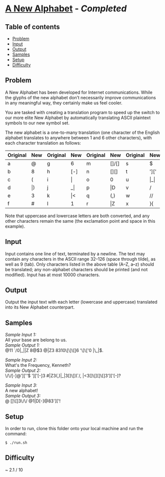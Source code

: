 # [A New Alphabet](https://open.kattis.com/problems/anewalphabet) - _Completed_

## Table of contents

- [Problem](#problem)
- [Input](#input)
- [Output](#output)
- [Samples](#samples)
- [Setup](#setup)
- [Difficulty](#difficulty)

## Problem
A New Alphabet has been developed for Internet communications. While the glyphs of the new alphabet don’t necessarily improve communications in any meaningful way, they certainly make us feel cooler.

You are tasked with creating a translation program to speed up the switch to our more elite New Alphabet by automatically translating ASCII plaintext symbols to our new symbol set.

The new alphabet is a one-to-many translation (one character of the English alphabet translates to anywhere between 1 and 6 other characters), with each character translation as follows:

| Original | New | Original | New | Original | New    | Original | New   | Original | New |
| -------- | --- | -------- | --- | -------- | ------ | -------- | ----- | -------- | --- |
| a        | @   | g        | 6   | m        | []\/[] | s        | $     | y        | \`/ | 
| b        | 8   | h        | [-] | n        | []\[]  | t        | ']\[' | z        | 2   | 
| c        | (   | i        | \|  | o        | 0      | u        | \|_\| | 
| d        | \|) | j        | _\| | p        | \|D    | v        | \/    | 
| e        | 3   | k        | \|< | q        | (,)    | w        | \/\/  | 
| f        | #   | l        | 1   | r        | \|Z    | x        | }{    | 

Note that uppercase and lowercase letters are both converted, and any other characters remain the same (the exclamation point and space in this example).

## Input
Input contains one line of text, terminated by a newline. The text may contain any characters in the ASCII range 32–126 (space through tilde), as well as 9 (tab). Only characters listed in the above table (A–Z, a–z) should be translated; any non-alphabet characters should be printed (and not modified). Input has at most 10000 characters.

## Output
Output the input text with each letter (lowercase and uppercase) translated into its New Alphabet counterpart.

## Samples
_Sample Input 1:_ </br>
All your base are belong to us. </br> 
_Sample Output 1:_ </br>
@11 \`/0|\_||Z 8@$3 @|Z3 8310\[\]\[]6 '\]\['0 |\_|$. </br>

_Sample Input 2:_ </br> 
What's the Frequency, Kenneth?</br> 
_Sample Output 2:_ </br>
\\/\\/\[-\]@'\]\[''$ '\]\['\[-\]3 #|Z3\(,\)|\_|3\[\]\\\[\]\(\`/, |<3\[\]\\\[\]\[\]\\\[\]3'\]\['\[-\]? </br>

_Sample Input 3:_ </br>
A new alphabet! </br> 
_Sample Output 3:_ </br>
@ \[\]\\\[\]3\\/\\/ @1|D\[-\]@83'\]\['! </br>

## Setup
In order to run, clone this folder onto your local machine and run the command:

	$ ./run.sh

## Difficulty
~ 2.1 / 10
